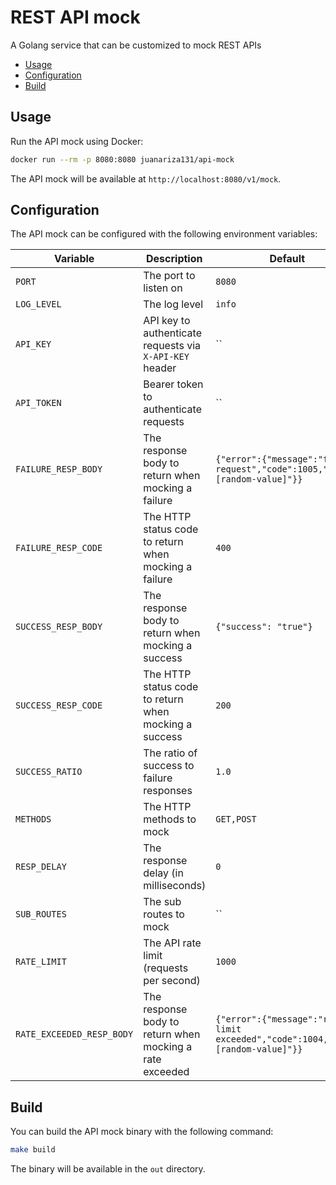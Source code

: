 # REST API mock

A Golang service that can be customized to mock REST APIs

<!-- START doctoc generated TOC please keep comment here to allow auto update -->
<!-- DON'T EDIT THIS SECTION, INSTEAD RE-RUN doctoc TO UPDATE -->

- [Usage](#usage)
- [Configuration](#configuration)
- [Build](#build)

<!-- END doctoc generated TOC please keep comment here to allow auto update -->

## Usage

Run the API mock using Docker:

```bash
docker run --rm -p 8080:8080 juanariza131/api-mock
```

The API mock will be available at `http://localhost:8080/v1/mock`.

## Configuration

The API mock can be configured with the following environment variables:

| Variable | Description | Default |
| -------- | ----------- | ------- |
| `PORT` | The port to listen on | `8080` |
| `LOG_LEVEL` | The log level | `info` |
| `API_KEY` | API key to authenticate requests via `X-API-KEY` header | `` |
| `API_TOKEN` | Bearer token to authenticate requests | `` |
| `FAILURE_RESP_BODY` | The response body to return when mocking a failure | `{"error":{"message":"failed request","code":1005,"id":"[random-value]"}}` |
| `FAILURE_RESP_CODE` | The HTTP status code to return when mocking a failure | `400` |
| `SUCCESS_RESP_BODY` | The response body to return when mocking a success | `{"success": "true"}` |
| `SUCCESS_RESP_CODE` | The HTTP status code to return when mocking a success | `200` |
| `SUCCESS_RATIO` | The ratio of success to failure responses | `1.0` |
| `METHODS` | The HTTP methods to mock | `GET,POST` |
| `RESP_DELAY` | The response delay (in milliseconds) | `0` |
| `SUB_ROUTES` | The sub routes to mock | `` |
| `RATE_LIMIT` | The API rate limit (requests per second) | `1000` |
| `RATE_EXCEEDED_RESP_BODY` | The response body to return when mocking a rate exceeded | `{"error":{"message":"rate limit exceeded","code":1004,"id":"[random-value]"}}` |

## Build

You can build the API mock binary with the following command:

```bash
make build
```

The binary will be available in the `out` directory.
